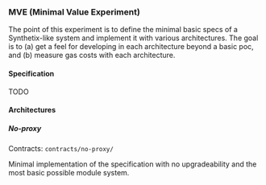 ### MVE (Minimal Value Experiment)

The point of this experiment is to define the minimal basic specs of a Synthetix-like system and implement it with various architectures. The goal is to (a) get a feel for developing in each architecture beyond a basic poc, and (b) measure gas costs with each architecture.

#### Specification

TODO

#### Architectures

##### No-proxy

Contracts: `contracts/no-proxy/`

Minimal implementation of the specification with no upgradeability and the most basic possible module system.
